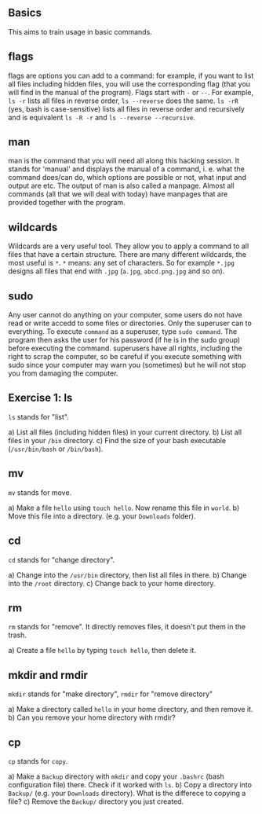 ## Basics
This aims to train usage in basic commands.

## flags

flags are options you can add to a command: for example, if you want to list all files including hidden files, you will use the corresponding flag (that you will find in the manual of the program). Flags start with `-` or `--`. For example, `ls -r` lists all files in reverse order, `ls --reverse` does the same. `ls -rR` (yes, bash is case-sensitive) lists all files in reverse order and recursively and is equivalent `ls -R -r` and `ls --reverse --recursive`. 

## man

man is the command that you will need all along this hacking session. It stands for 'manual' and displays the manual of a command, i. e. what the command does/can do, which options are possible or not, what input and output are etc. The output of man is also called a manpage.
Almost all commands (all that we will deal with today) have manpages that are provided together with the program. 

## wildcards

Wildcards are a very useful tool. They allow you to apply a command to all files that have a certain structure. There are many different wildcards, the most useful is `*`. `*` means: any set of characters. So for example `*.jpg` designs all files that end with `.jpg` (`a.jpg`, `abcd.png.jpg` and so on). 

## sudo

Any user cannot do anything on your computer, some users do not have read or write accedd to some files or directories. Only the superuser can to everything. To execute `command` as a superuser, type `sudo command`. The program then asks the user for his password (if he is in the sudo group) before executing the command. superusers have all rights, including the right to scrap the computer, so be careful if you execute something with sudo since your computer may warn you (sometimes) but he will not stop you from damaging the computer. 

## Exercise 1: ls

`ls` stands for "list".

a) List all files (including hidden files) in your current directory.
b) List all files in your `/bin` directory.
c) Find the size of your bash executable (`/usr/bin/bash` or `/bin/bash`).

## mv

`mv` stands for move.

a) Make a file `hello` using `touch hello`. Now rename this file in `world`.
b) Move this file into a directory. (e.g. your `Downloads` folder).

## cd

`cd` stands for "change directory".

a) Change into the `/usr/bin` directory, then list all files in there.
b) Change into the `/root` directory.
c) Change back to your home directory.

## rm

`rm` stands for "remove". It directly removes files, it doesn't put them in the trash.

a) Create a file `hello` by typing `touch hello`, then delete it.

## mkdir and rmdir

`mkdir` stands for "make directory", `rmdir` for "remove directory"

a) Make a directory called `hello` in your home directory, and then remove it.
b) Can you remove your home directory with rmdir?

## cp

`cp` stands for `copy`.

a) Make a `Backup` directory with `mkdir` and copy your `.bashrc` (bash configuration file) there. Check if it worked with `ls`.
b) Copy a directory into `Backup/` (e.g. your `Downloads` directory). What is the differece to copying a file?
c) Remove the `Backup/` directory you just created.



